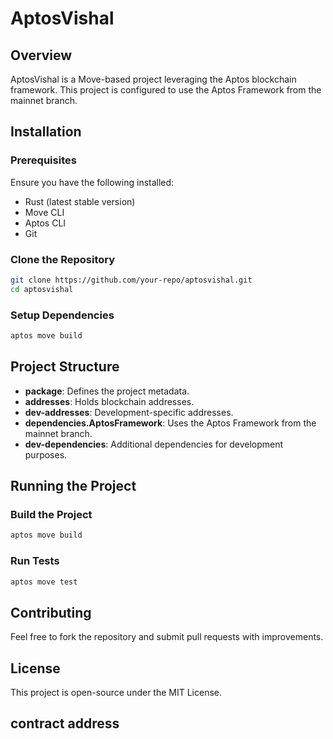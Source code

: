 # AptosVishal

## Overview
AptosVishal is a Move-based project leveraging the Aptos blockchain framework. This project is configured to use the Aptos Framework from the mainnet branch.

## Installation
### Prerequisites
Ensure you have the following installed:
- Rust (latest stable version)
- Move CLI
- Aptos CLI
- Git

### Clone the Repository
```sh
git clone https://github.com/your-repo/aptosvishal.git
cd aptosvishal
```

### Setup Dependencies
```sh
aptos move build
```

## Project Structure
- **package**: Defines the project metadata.
- **addresses**: Holds blockchain addresses.
- **dev-addresses**: Development-specific addresses.
- **dependencies.AptosFramework**: Uses the Aptos Framework from the mainnet branch.
- **dev-dependencies**: Additional dependencies for development purposes.

## Running the Project
### Build the Project


```sh
aptos move build
```

### Run Tests
```sh
aptos move test
```

## Contributing
Feel free to fork the repository and submit pull requests with improvements.

## License
This project is open-source under the MIT License.

## contract address
